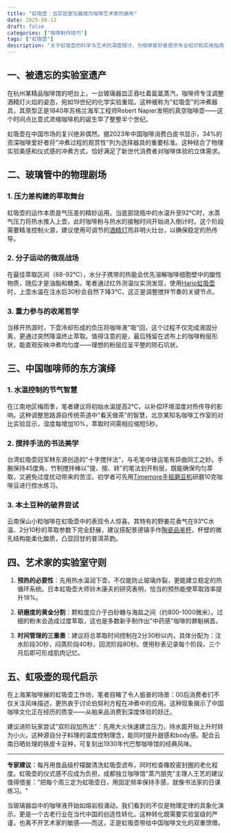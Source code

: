 ```yaml
---
title: "虹吸壶：当实验室仪器成为咖啡艺术家的画布"
date: 2025-08-12
draft: false
categories: ["咖啡制作技巧"]
tags: ["虹吸壶"]
description: "关于虹吸壶的科学与艺术的深度探讨，为咖啡爱好者提供专业知识和实用指南。"
---
```


## 一、被遗忘的实验室遗产
在杭州某精品咖啡馆的吧台上，一台玻璃器皿正吞吐着氤氲蒸汽，咖啡师专注调整酒精灯火焰的姿态，宛如19世纪的化学实验重现。这种被称为"虹吸壶"的冲煮器具，其原型正是1840年苏格兰海军工程师Robert Napier发明的真空咖啡壶——这个时间点比意式浓缩咖啡机的诞生早了整整半个世纪。

虹吸壶在中国市场的复兴绝非偶然。据2023年中国咖啡消费白皮书显示，34%的资深咖啡爱好者将"冲煮过程的观赏性"列为选择器具的重要标准。这种结合了物理实验美感和仪式感的冲煮方式，恰好满足了新世代消费者对咖啡体验的立体需求。

## 二、玻璃管中的物理剧场
### 1. 压力差构建的萃取舞台
虹吸壶的运作本质是气压差的精妙运用。当底部烧瓶中的水温升至92℃时，水蒸气压力将热水推入上壶，此时咖啡粉与热水的接触时间开始进入倒计时。这个阶段需要精准控制火源，建议使用可调节的[酒精灯](https://www.amazon.com/s?k=%E9%85%92%E7%B2%BE%E7%81%AF&tag=coffeeprism-20)而非明火灶台，以确保稳定的热传导。

### 2. 分子运动的微观战场
在最佳萃取区间（88-92℃），水分子携带的热能会优先溶解咖啡细胞壁中的酸性物质，随后才是油脂和糖类。笔者通过红外测温仪实测发现，使用[Hario虹吸壶](https://www.amazon.com/s?k=Hario%E8%99%B9%E5%90%B8%E5%A3%B6&tag=coffeeprism-20)时，上壶水温在注水后30秒会自然下降3℃，这正是调整搅拌节奏的关键节点。

### 3. 重力参与的收尾哲学
当移开热源时，下壶冷却形成的负压将咖啡液"吸"回，这个过程不仅完成液固分离，更通过突然降温终止萃取。值得注意的是，最后残留在滤布上的咖啡粉层形状，能直观反映冲煮均匀度——理想的粉层应呈平整的陨石坑状。

## 三、中国咖啡师的东方演绎
### 1. 水温控制的节气智慧
在江南地区梅雨季，笔者建议将初始水温提高2℃，以补偿环境湿度对热传导的影响。这种调整思路源自传统茶道中"看天做茶"的智慧，北京某知名咖啡工作室的对比实验显示，湿度每增加10%，萃取时间需相应缩短5秒。

### 2. 搅拌手法的书法美学
台湾虹吸壶冠军林东源创造的"十字搅拌法"，与毛笔中锋运笔有异曲同工之妙。手腕保持45度角，竹制搅拌棒以"提、按、转"的笔法划开粉层，既能确保均匀萃取，又避免过度扰动带来的苦涩。初学者可先用[Timemore手摇磨豆机](https://www.amazon.com/s?k=Timemore%E6%89%8B%E6%91%87%E7%A3%A8%E8%B1%86%E6%9C%BA&tag=coffeeprism-20)研磨10克咖啡豆进行控水练习。

### 3. 本土豆种的破界尝试
云南保山小粒咖啡在虹吸壶中的表现令人惊喜。其特有的野姜花香气在93℃水温、2分10秒的萃取参数下完全舒展，建议搭配景德镇手作[陶瓷品鉴杯](https://www.amazon.com/s?k=%E9%99%B6%E7%93%B7%E5%93%81%E9%89%B4%E6%9D%AF&tag=coffeeprism-20)，杯壁的微孔结构能柔化酸质，凸显回甘的普洱茶韵。

## 四、艺术家的实验室守则
1. **预热的必要性**：先用热水温润下壶，不仅能防止玻璃炸裂，更能建立稳定的热循环系统。日本虹吸壶大师铃木康夫的研究表明，恰当的预热能使萃取效率提升18%。

2. **研磨度的黄金分割**：颗粒度应介于白砂糖与海盐之间（约800-1000微米）。过细的粉末会造成过度萃取，这也是多数新手制作出"中药感"咖啡的罪魁祸首。

3. **时间管理的三重奏**：建议将总萃取时间控制在2分30秒以内，具体分配为：注水阶段30秒，闷蒸阶段40秒，回流阶段80秒。使用秒表记录每个阶段，三个月后即可形成肌肉记忆。

## 五、虹吸壶的现代启示
在上海某咖啡展的虹吸壶工作坊，笔者目睹了令人振奋的场景：00后消费者们不仅关注风味描述，更热衷于讨论伯努利方程在冲煮中的应用。这种现象揭示了中国咖啡文化正在经历的质变——从舶来品消费到深度体验的跃迁。

建议进阶玩家尝试"双阶段加热法"：先用大火快速建立压力，待水面开始上升时转为小火。这种源自分子料理的温度控制理念，能同时提升甜感和body感。配合云南日晒处理的铁皮卡豆种，可复刻出1930年代巴黎咖啡馆的经典风味。

---

**专家建议**：每月用食品级柠檬酸清洗虹吸壶滤布，同时检查橡胶密封圈的老化程度。虹吸壶的仪式感不应成为负担，成都独立咖啡馆"蒸汽朋克"主理人王艺的建议值得借鉴："把每个周三定为虹吸壶日，用固定频率保持手感，就像书法家的日课练习。"

当玻璃器皿中的咖啡液开始如熔岩般涌动，我们看到的不仅是物理定律的具象化演示，更是一个古老行业在当代中国的创造性转化。这种转化既需要实验室级的严谨，也离不开艺术家的敏感——而这，正是虹吸壶带给中国咖啡文化的双重馈赠。